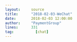 ```yaml
---
layout:     source 
title:      "2018-02-03-WeChat"
date:       2018-02-03 12:00:00
author:     "PaymentGroup"
lines:      331 
tag:		  [chat]
---
```

